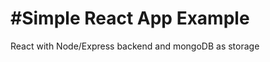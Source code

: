 #Simple React App Example
=========================
React with Node/Express backend and mongoDB as storage